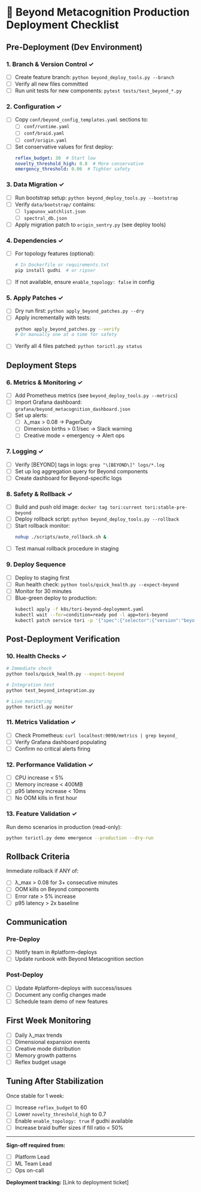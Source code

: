 # 🚀 Beyond Metacognition Production Deployment Checklist

## Pre-Deployment (Dev Environment)

### 1. Branch & Version Control ✓
- [ ] Create feature branch: `python beyond_deploy_tools.py --branch`
- [ ] Verify all new files committed
- [ ] Run unit tests for new components: `pytest tests/test_beyond_*.py`

### 2. Configuration ✓
- [ ] Copy `conf/beyond_config_templates.yaml` sections to:
  - [ ] `conf/runtime.yaml`
  - [ ] `conf/braid.yaml`
  - [ ] `conf/origin.yaml`
- [ ] Set conservative values for first deploy:
  ```yaml
  reflex_budget: 30  # Start low
  novelty_threshold_high: 0.8  # More conservative
  emergency_threshold: 0.06  # Tighter safety
  ```

### 3. Data Migration ✓
- [ ] Run bootstrap setup: `python beyond_deploy_tools.py --bootstrap`
- [ ] Verify `data/bootstrap/` contains:
  - [ ] `lyapunov_watchlist.json`
  - [ ] `spectral_db.json`
- [ ] Apply migration patch to `origin_sentry.py` (see deploy tools)

### 4. Dependencies ✓
- [ ] For topology features (optional):
  ```bash
  # In Dockerfile or requirements.txt
  pip install gudhi  # or ripser
  ```
- [ ] If not available, ensure `enable_topology: false` in config

### 5. Apply Patches ✓
- [ ] Dry run first: `python apply_beyond_patches.py --dry`
- [ ] Apply incrementally with tests:
  ```bash
  python apply_beyond_patches.py --verify
  # Or manually one at a time for safety
  ```
- [ ] Verify all 4 files patched: `python torictl.py status`

## Deployment Steps

### 6. Metrics & Monitoring ✓
- [ ] Add Prometheus metrics (see `beyond_deploy_tools.py --metrics`)
- [ ] Import Grafana dashboard: `grafana/beyond_metacognition_dashboard.json`
- [ ] Set up alerts:
  - [ ] λ_max > 0.08 → PagerDuty
  - [ ] Dimension births > 0.1/sec → Slack warning
  - [ ] Creative mode = emergency → Alert ops

### 7. Logging ✓
- [ ] Verify [BEYOND] tags in logs: `grep "\[BEYOND\]" logs/*.log`
- [ ] Set up log aggregation query for Beyond components
- [ ] Create dashboard for Beyond-specific logs

### 8. Safety & Rollback ✓
- [ ] Build and push old image: `docker tag tori:current tori:stable-pre-beyond`
- [ ] Deploy rollback script: `python beyond_deploy_tools.py --rollback`
- [ ] Start rollback monitor:
  ```bash
  nohup ./scripts/auto_rollback.sh &
  ```
- [ ] Test manual rollback procedure in staging

### 9. Deploy Sequence
- [ ] Deploy to staging first
- [ ] Run health check: `python tools/quick_health.py --expect-beyond`
- [ ] Monitor for 30 minutes
- [ ] Blue-green deploy to production:
  ```bash
  kubectl apply -f k8s/tori-beyond-deployment.yaml
  kubectl wait --for=condition=ready pod -l app=tori-beyond
  kubectl patch service tori -p '{"spec":{"selector":{"version":"beyond"}}}'
  ```

## Post-Deployment Verification

### 10. Health Checks ✓
```bash
# Immediate check
python tools/quick_health.py --expect-beyond

# Integration test
python test_beyond_integration.py

# Live monitoring
python torictl.py monitor
```

### 11. Metrics Validation ✓
- [ ] Check Prometheus: `curl localhost:9090/metrics | grep beyond_`
- [ ] Verify Grafana dashboard populating
- [ ] Confirm no critical alerts firing

### 12. Performance Validation ✓
- [ ] CPU increase < 5%
- [ ] Memory increase < 400MB
- [ ] p95 latency increase < 10ms
- [ ] No OOM kills in first hour

### 13. Feature Validation ✓
Run demo scenarios in production (read-only):
```bash
python torictl.py demo emergence --production --dry-run
```

## Rollback Criteria

Immediate rollback if ANY of:
- [ ] λ_max > 0.08 for 3+ consecutive minutes
- [ ] OOM kills on Beyond components
- [ ] Error rate > 5% increase
- [ ] p95 latency > 2x baseline

## Communication

### Pre-Deploy
- [ ] Notify team in #platform-deploys
- [ ] Update runbook with Beyond Metacognition section

### Post-Deploy
- [ ] Update #platform-deploys with success/issues
- [ ] Document any config changes made
- [ ] Schedule team demo of new features

## First Week Monitoring

- [ ] Daily λ_max trends
- [ ] Dimensional expansion events
- [ ] Creative mode distribution
- [ ] Memory growth patterns
- [ ] Reflex budget usage

## Tuning After Stabilization

Once stable for 1 week:
- [ ] Increase `reflex_budget` to 60
- [ ] Lower `novelty_threshold_high` to 0.7
- [ ] Enable `enable_topology: true` if gudhi available
- [ ] Increase braid buffer sizes if fill ratio < 50%

---

**Sign-off required from:**
- [ ] Platform Lead
- [ ] ML Team Lead  
- [ ] Ops on-call

**Deployment tracking:** [Link to deployment ticket]
